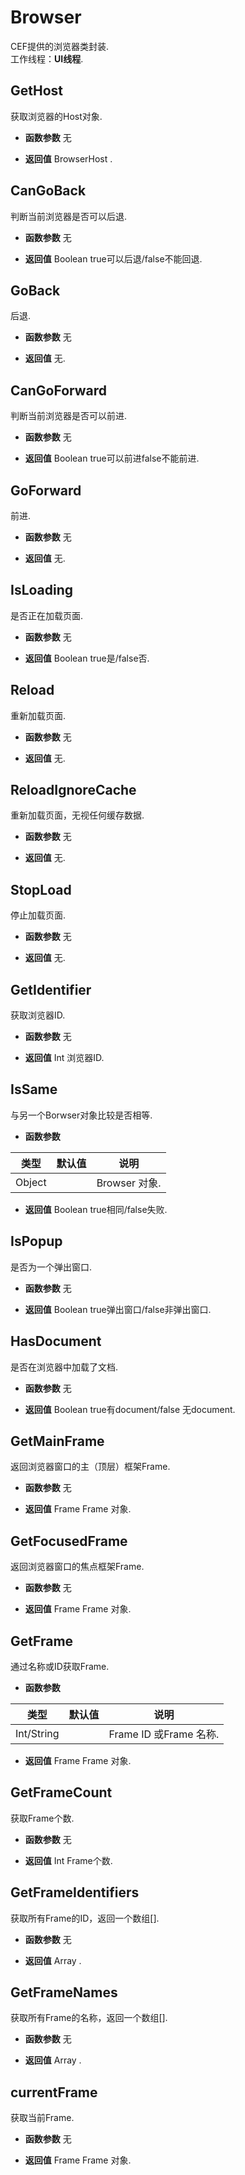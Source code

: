 # Browser

  CEF提供的浏览器类封装.<br>工作线程：**UI线程**.
  
## GetHost 

  获取浏览器的Host对象.
  
* **函数参数**  无

* **返回值**
  BrowserHost . 



<div class="adoc" id="div_GetHost"></div>


## CanGoBack 

  判断当前浏览器是否可以后退.
  
* **函数参数**  无

* **返回值**
  Boolean true可以后退/false不能回退. 



<div class="adoc" id="div_CanGoBack"></div>


## GoBack 

  后退.
  
* **函数参数**  无

* **返回值**
   无. 



<div class="adoc" id="div_GoBack"></div>


## CanGoForward 

  判断当前浏览器是否可以前进.
  
* **函数参数**  无

* **返回值**
  Boolean true可以前进false不能前进. 



<div class="adoc" id="div_CanGoForward"></div>


## GoForward 

  前进.
  
* **函数参数**  无

* **返回值**
   无. 



<div class="adoc" id="div_GoForward"></div>


## IsLoading 

  是否正在加载页面.
  
* **函数参数**  无

* **返回值**
  Boolean true是/false否. 



<div class="adoc" id="div_IsLoading"></div>


## Reload 

  重新加载页面.
  
* **函数参数**  无

* **返回值**
   无. 



<div class="adoc" id="div_Reload"></div>


## ReloadIgnoreCache 

  重新加载页面，无视任何缓存数据.
  
* **函数参数**  无

* **返回值**
   无. 



<div class="adoc" id="div_ReloadIgnoreCache"></div>


## StopLoad 

  停止加载页面.
  
* **函数参数**  无

* **返回值**
   无. 



<div class="adoc" id="div_StopLoad"></div>


## GetIdentifier 

  获取浏览器ID.
  
* **函数参数**  无

* **返回值**
  Int 浏览器ID. 



<div class="adoc" id="div_GetIdentifier"></div>


## IsSame 

  与另一个Borwser对象比较是否相等.
  
* **函数参数**

<table class="table table-hover table-bordered ">
	<thead>
		<tr>
			<th class="col-xs-1">类型</th>
			<th class="col-xs-1">默认值</th>
			<th>说明</th>
		</tr>
	</thead>
	<tbody>
		<tr>
	<td>Object </td>
	<td></td>
	<td>Browser 对象.</td>
</tr>
	</tbody>
</table>

* **返回值**
  Boolean true相同/false失败. 



<div class="adoc" id="div_IsSame"></div>


## IsPopup 

  是否为一个弹出窗口.
  
* **函数参数**  无

* **返回值**
  Boolean true弹出窗口/false非弹出窗口. 



<div class="adoc" id="div_IsPopup"></div>


## HasDocument 

  是否在浏览器中加载了文档.
  
* **函数参数**  无

* **返回值**
  Boolean true有document/false 无document. 



<div class="adoc" id="div_HasDocument"></div>


## GetMainFrame 

  返回浏览器窗口的主（顶层）框架Frame.
  
* **函数参数**  无

* **返回值**
  Frame Frame 对象. 



<div class="adoc" id="div_GetMainFrame"></div>


## GetFocusedFrame 

  返回浏览器窗口的焦点框架Frame.
  
* **函数参数**  无

* **返回值**
  Frame Frame 对象. 



<div class="adoc" id="div_GetFocusedFrame"></div>


## GetFrame 

  通过名称或ID获取Frame.
  
* **函数参数**

<table class="table table-hover table-bordered ">
	<thead>
		<tr>
			<th class="col-xs-1">类型</th>
			<th class="col-xs-1">默认值</th>
			<th>说明</th>
		</tr>
	</thead>
	<tbody>
		<tr>
	<td>Int/String </td>
	<td></td>
	<td>Frame ID 或Frame 名称.</td>
</tr>
	</tbody>
</table>

* **返回值**
  Frame Frame 对象. 



<div class="adoc" id="div_GetFrame"></div>


## GetFrameCount 

  获取Frame个数.
  
* **函数参数**  无

* **返回值**
  Int Frame个数. 



<div class="adoc" id="div_GetFrameCount"></div>


## GetFrameIdentifiers 

  获取所有Frame的ID，返回一个数组[].
  
* **函数参数**  无

* **返回值**
  Array . 



<div class="adoc" id="div_GetFrameIdentifiers"></div>


## GetFrameNames 

  获取所有Frame的名称，返回一个数组[].
  
* **函数参数**  无

* **返回值**
  Array . 



<div class="adoc" id="div_GetFrameNames"></div>


## currentFrame 

  获取当前Frame.
  
* **函数参数**  无

* **返回值**
  Frame Frame 对象. 

